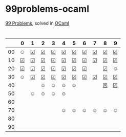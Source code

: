 # 99problems-ocaml
[99 Problems](https://v2.ocaml.org/learn/tutorials/99problems.html), solved in [OCaml](https://ocaml.org/)

#

|  | 0 | 1 | 2 | 3 | 4 | 5 | 6 | 7 | 8 | 9 |
|:---:|:---:|:---:|:---:|:---:|:---:|:---:|:---:|:---:|:---:|---|
| 00 | ☺ | [☑](https://github.com/kotleta2007/99problems-ocaml/blob/main/solutions/done/prob1.ml) | [☑](https://github.com/kotleta2007/99problems-ocaml/blob/main/solutions/done/prob2.ml) | [☑](https://github.com/kotleta2007/99problems-ocaml/blob/main/solutions/done/prob3.ml) | [☑](https://github.com/kotleta2007/99problems-ocaml/blob/main/solutions/done/prob4.ml) | [☑](https://github.com/kotleta2007/99problems-ocaml/blob/main/solutions/done/prob5.ml) | [☑](https://github.com/kotleta2007/99problems-ocaml/blob/main/solutions/done/prob6.ml) | [☑](https://github.com/kotleta2007/99problems-ocaml/blob/main/solutions/done/prob7.ml) | [☑](https://github.com/kotleta2007/99problems-ocaml/blob/main/solutions/done/prob8.ml) | [☑](https://github.com/kotleta2007/99problems-ocaml/blob/main/solutions/done/prob9.ml) |
| 10 | [☑](https://github.com/kotleta2007/99problems-ocaml/blob/main/solutions/done/prob10.ml) | [☑](https://github.com/kotleta2007/99problems-ocaml/blob/main/solutions/done/prob11.ml) | [☑](https://github.com/kotleta2007/99problems-ocaml/blob/main/solutions/done/prob12.ml) | [☑](https://github.com/kotleta2007/99problems-ocaml/blob/main/solutions/done/prob13.ml) | [☑](https://github.com/kotleta2007/99problems-ocaml/blob/main/solutions/done/prob14.ml) | [☑](https://github.com/kotleta2007/99problems-ocaml/blob/main/solutions/done/prob15.ml) | [☑](https://github.com/kotleta2007/99problems-ocaml/blob/main/solutions/done/prob16.ml) | [☑](https://github.com/kotleta2007/99problems-ocaml/blob/main/solutions/done/prob17.ml) | [☑](https://github.com/kotleta2007/99problems-ocaml/blob/main/solutions/done/prob18.ml) | [☑](https://github.com/kotleta2007/99problems-ocaml/blob/main/solutions/done/prob19.ml) |
| 20 | [☑](https://github.com/kotleta2007/99problems-ocaml/blob/main/solutions/done/prob20.ml) | [☑](https://github.com/kotleta2007/99problems-ocaml/blob/main/solutions/done/prob21.ml) | [☑](https://github.com/kotleta2007/99problems-ocaml/blob/main/solutions/done/prob22.ml) | [☑](https://github.com/kotleta2007/99problems-ocaml/blob/main/solutions/done/prob23.ml) | [☑](https://github.com/kotleta2007/99problems-ocaml/blob/main/solutions/done/prob24.ml) | [☑](https://github.com/kotleta2007/99problems-ocaml/blob/main/solutions/done/prob25.ml) | [☑](https://github.com/kotleta2007/99problems-ocaml/blob/main/solutions/done/prob26.ml) |  | [☑](https://github.com/kotleta2007/99problems-ocaml/blob/main/solutions/done/prob28.ml) | ☺ |
| 30 | ☺ | [☑](https://github.com/kotleta2007/99problems-ocaml/blob/main/solutions/done/prob31.ml) | [☑](https://github.com/kotleta2007/99problems-ocaml/blob/main/solutions/done/prob32.ml) | [☑](https://github.com/kotleta2007/99problems-ocaml/blob/main/solutions/done/prob33.ml) | [☑](https://github.com/kotleta2007/99problems-ocaml/blob/main/solutions/done/prob34.ml) | [☑](https://github.com/kotleta2007/99problems-ocaml/blob/main/solutions/done/prob35.ml) | [☑](https://github.com/kotleta2007/99problems-ocaml/blob/main/solutions/done/prob36.ml) | [☑](https://github.com/kotleta2007/99problems-ocaml/blob/main/solutions/done/prob37.ml) | [☑](https://github.com/kotleta2007/99problems-ocaml/blob/main/solutions/done/prob38.ml) | [☑](https://github.com/kotleta2007/99problems-ocaml/blob/main/solutions/done/prob39.ml) |
| 40 |  |  | ☺ | ☺ | ☺ | ☺ |  |  | [☒](https://github.com/kotleta2007/99problems-ocaml/blob/main/solutions/pending/prob48.ml) | [☑](https://github.com/kotleta2007/99problems-ocaml/blob/main/solutions/done/prob49.ml) |
| 50 |  | ☺ | ☺ | ☺ | ☺ |  |  |  |  |  |
| 60 |  |  |  |  |  |  |  |  |  |  |
| 70 |  |  |  |  | ☺ | ☺ | ☺ | ☺ | ☺ | ☺ |
| 80 |  |  |  |  |  |  |  |  |  |  |
| 90 |  |  |  |  |  |  |  |  |  |  |
